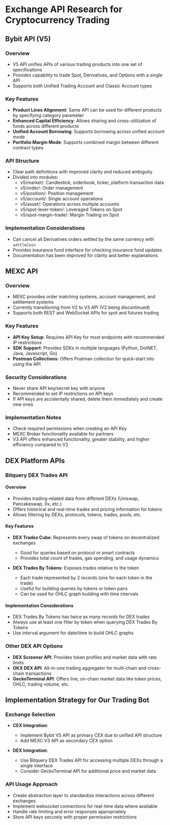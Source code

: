 # Exchange API Research for Cryptocurrency Trading

## Bybit API (V5)

### Overview
- V5 API unifies APIs of various trading products into one set of specifications
- Provides capability to trade Spot, Derivatives, and Options with a single API
- Supports both Unified Trading Account and Classic Account types

### Key Features
- **Product Lines Alignment**: Same API can be used for different products by specifying category parameter
- **Enhanced Capital Efficiency**: Allows sharing and cross-utilization of funds across different products
- **Unified Account Borrowing**: Supports borrowing across unified account mode
- **Portfolio Margin Mode**: Supports combined margin between different contract types

### API Structure
- Clear path definitions with improved clarity and reduced ambiguity
- Divided into modules:
  - v5/market/: Candlestick, orderbook, ticker, platform transaction data
  - v5/order/: Order management
  - v5/position/: Position management
  - v5/account/: Single account operations
  - v5/asset/: Operations across multiple accounts
  - v5/spot-lever-token/: Leveraged Tokens on Spot
  - v5/spot-margin-trade/: Margin Trading on Spot

### Implementation Considerations
- Can cancel all Derivatives orders settled by the same currency with `settleCoin`
- Provides insurance fund interface for checking insurance fund updates
- Documentation has been improved for clarity and better explanations

## MEXC API

### Overview
- MEXC provides order matching systems, account management, and settlement systems
- Currently transitioning from V2 to V3 API (V2 being discontinued)
- Supports both REST and WebSocket APIs for spot and futures trading

### Key Features
- **API Key Setup**: Requires API Key for most endpoints with recommended IP restrictions
- **SDK Support**: Provides SDKs in multiple languages (Python, DotNET, Java, Javascript, Go)
- **Postman Collections**: Offers Postman collection for quick-start into using the API

### Security Considerations
- Never share API key/secret key with anyone
- Recommended to set IP restrictions on API keys
- If API keys are accidentally shared, delete them immediately and create new ones

### Implementation Notes
- Check required permissions when creating an API Key
- MEXC Broker functionality available for partners
- V3 API offers enhanced functionality, greater stability, and higher efficiency compared to V2

## DEX Platform APIs

### Bitquery DEX Trades API

#### Overview
- Provides trading-related data from different DEXs (Uniswap, Pancakeswap, 0x, etc.)
- Offers historical and real-time trades and pricing information for tokens
- Allows filtering by DEXs, protocols, tokens, trades, pools, etc.

#### Key Features
- **DEX Trades Cube**: Represents every swap of tokens on decentralized exchanges
  - Good for queries based on protocol or smart contracts
  - Provides total count of trades, gas spending, and usage dynamics
  
- **DEX Trades By Tokens**: Exposes trades relative to the token
  - Each trade represented by 2 records (one for each token in the trade)
  - Useful for building queries by tokens or token pairs
  - Can be used for OHLC graph building with time intervals

#### Implementation Considerations
- DEX Trades By Tokens has twice as many records for DEX trades
- Always use at least one filter by token when querying DEX Trades By Tokens
- Use interval argument for date/time to build OHLC graphs

### Other DEX API Options

- **DEX Screener API**: Provides token profiles and market data with rate limits
- **OKX DEX API**: All-in-one trading aggregator for multi-chain and cross-chain transactions
- **GeckoTerminal API**: Offers live, on-chain market data like token prices, OHLC, trading volume, etc.

## Implementation Strategy for Our Trading Bot

### Exchange Selection
- **CEX Integration**: 
  - Implement Bybit V5 API as primary CEX due to unified API structure
  - Add MEXC V3 API as secondary CEX option

- **DEX Integration**:
  - Use Bitquery DEX Trades API for accessing multiple DEXs through a single interface
  - Consider GeckoTerminal API for additional price and market data

### API Usage Approach
- Create abstraction layer to standardize interactions across different exchanges
- Implement websocket connections for real-time data where available
- Handle rate limiting and error responses appropriately
- Store API keys securely with proper permission restrictions
